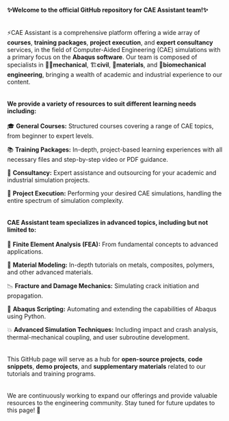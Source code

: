 **✨Welcome to the official GitHub repository for CAE Assistant team!✨**
<br>
<br>
<br>
⚡️CAE Assistant is a comprehensive platform offering a wide array of **courses**, **training packages**, **project execution**, and **expert consultancy** services, in the field of Computer-Aided Engineering (CAE) simulations with a primary focus on the **Abaqus software**. Our team is composed of specialists in 🧑‍💻**mechanical**, 🏗️**civil**, 🔬**materials**, and 🧬**biomechanical engineering**, bringing a wealth of academic and industrial experience to our content. 
<br>
<br>
<br>
**We provide a variety of resources to suit different learning needs including:**
<br>
<br>
🎓 **General Courses:** Structured courses covering a range of CAE topics, from beginner to expert levels.

📚 **Training Packages:** In-depth, project-based learning experiences with all necessary files and step-by-step video or PDF guidance.

🤝 **Consultancy:** Expert assistance and outsourcing for your academic and industrial simulation projects.

🚀 **Project Execution:** Performing your desired CAE simulations, handling the entire spectrum of simulation complexity.
<br>
<br>
<br>
**CAE Assistant team specializes in advanced topics, including but not limited to:**
<br>
<br>
🔧 **Finite Element Analysis (FEA):** From fundamental concepts to advanced applications.

🧱 **Material Modeling:** In-depth tutorials on metals, composites, polymers, and other advanced materials.

📉 **Fracture and Damage Mechanics:** Simulating crack initiation and propagation.

📜 **Abaqus Scripting:** Automating and extending the capabilities of Abaqus using Python.

💥 **Advanced Simulation Techniques:** Including impact and crash analysis, thermal-mechanical coupling, and user subroutine development.
<br>
<br>
<br>
This GitHub page will serve as a hub for **open-source projects**, **code snippets**, **demo projects**, and **supplementary materials** related to our tutorials and training programs.
<br>
<br>
<br>
We are continuously working to expand our offerings and provide valuable resources to the engineering community. Stay tuned for future updates to this page! 🌟
<br>

